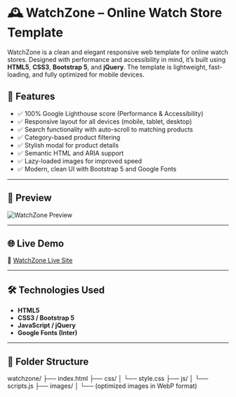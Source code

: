 # 🕰️ WatchZone – Online Watch Store Template

WatchZone is a clean and elegant responsive web template for online watch stores. Designed with performance and accessibility in mind, it’s built using **HTML5**, **CSS3**, **Bootstrap 5**, and **jQuery**. The template is lightweight, fast-loading, and fully optimized for mobile devices.

## 🚀 Features

- ✅ 100% Google Lighthouse score (Performance & Accessibility)
- ✅ Responsive layout for all devices (mobile, tablet, desktop)
- ✅ Search functionality with auto-scroll to matching products
- ✅ Category-based product filtering
- ✅ Stylish modal for product details
- ✅ Semantic HTML and ARIA support
- ✅ Lazy-loaded images for improved speed
- ✅ Modern, clean UI with Bootstrap 5 and Google Fonts

---

## 📸 Preview

![WatchZone Preview](https://alpeshp22.github.io/watchzone/preview.webp)

---

## 🌐 Live Demo

🔗 [WatchZone Live Site](https://alpeshp22.github.io/watchzone)

---

## 🛠️ Technologies Used

- **HTML5**
- **CSS3 / Bootstrap 5**
- **JavaScript / jQuery**
- **Google Fonts (Inter)**

---

## 📁 Folder Structure
watchzone/
├── index.html
├── css/
│   └── style.css
├── js/
│   └── scripts.js
├── images/
│   └── (optimized images in WebP format)
